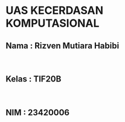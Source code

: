 # UAS KECERDASAN KOMPUTASIONAL
<h2>Nama : Rizven Mutiara Habibi</h2><br>
<h2>Kelas : TIF20B</h2><br>
<h2>NIM : 23420006</h2>

